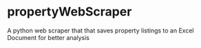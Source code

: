 # propertyWebScraper
A python web scraper that that saves property listings to an Excel Document for better analysis
